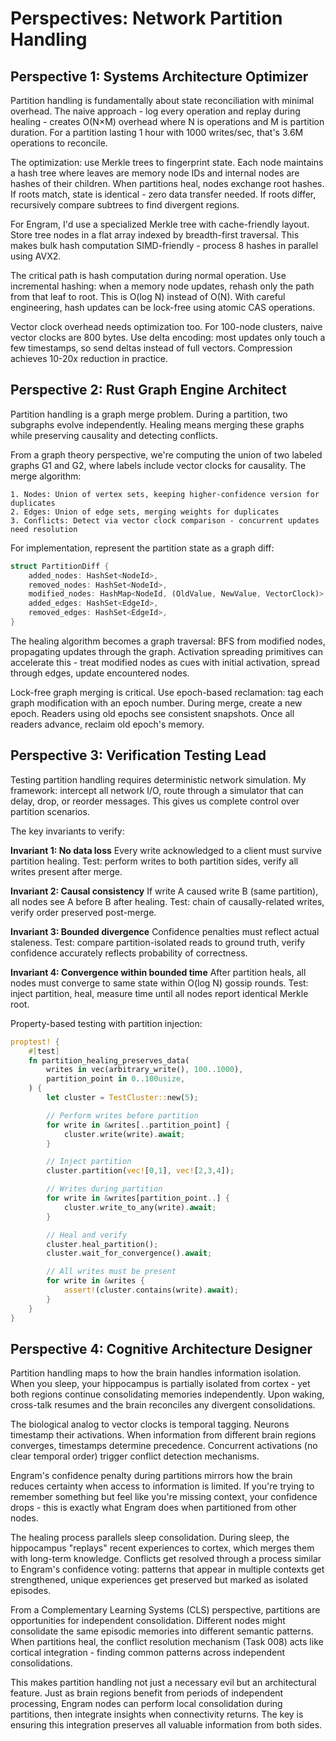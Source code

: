 # Perspectives: Network Partition Handling

## Perspective 1: Systems Architecture Optimizer

Partition handling is fundamentally about state reconciliation with minimal overhead. The naive approach - log every operation and replay during healing - creates O(N×M) overhead where N is operations and M is partition duration. For a partition lasting 1 hour with 1000 writes/sec, that's 3.6M operations to reconcile.

The optimization: use Merkle trees to fingerprint state. Each node maintains a hash tree where leaves are memory node IDs and internal nodes are hashes of their children. When partitions heal, nodes exchange root hashes. If roots match, state is identical - zero data transfer needed. If roots differ, recursively compare subtrees to find divergent regions.

For Engram, I'd use a specialized Merkle tree with cache-friendly layout. Store tree nodes in a flat array indexed by breadth-first traversal. This makes bulk hash computation SIMD-friendly - process 8 hashes in parallel using AVX2.

The critical path is hash computation during normal operation. Use incremental hashing: when a memory node updates, rehash only the path from that leaf to root. This is O(log N) instead of O(N). With careful engineering, hash updates can be lock-free using atomic CAS operations.

Vector clock overhead needs optimization too. For 100-node clusters, naive vector clocks are 800 bytes. Use delta encoding: most updates only touch a few timestamps, so send deltas instead of full vectors. Compression achieves 10-20x reduction in practice.

## Perspective 2: Rust Graph Engine Architect

Partition handling is a graph merge problem. During a partition, two subgraphs evolve independently. Healing means merging these graphs while preserving causality and detecting conflicts.

From a graph theory perspective, we're computing the union of two labeled graphs G1 and G2, where labels include vector clocks for causality. The merge algorithm:

```
1. Nodes: Union of vertex sets, keeping higher-confidence version for duplicates
2. Edges: Union of edge sets, merging weights for duplicates
3. Conflicts: Detect via vector clock comparison - concurrent updates need resolution
```

For implementation, represent the partition state as a graph diff:

```rust
struct PartitionDiff {
    added_nodes: HashSet<NodeId>,
    removed_nodes: HashSet<NodeId>,
    modified_nodes: HashMap<NodeId, (OldValue, NewValue, VectorClock)>,
    added_edges: HashSet<EdgeId>,
    removed_edges: HashSet<EdgeId>,
}
```

The healing algorithm becomes a graph traversal: BFS from modified nodes, propagating updates through the graph. Activation spreading primitives can accelerate this - treat modified nodes as cues with initial activation, spread through edges, update encountered nodes.

Lock-free graph merging is critical. Use epoch-based reclamation: tag each graph modification with an epoch number. During merge, create a new epoch. Readers using old epochs see consistent snapshots. Once all readers advance, reclaim old epoch's memory.

## Perspective 3: Verification Testing Lead

Testing partition handling requires deterministic network simulation. My framework: intercept all network I/O, route through a simulator that can delay, drop, or reorder messages. This gives us complete control over partition scenarios.

The key invariants to verify:

**Invariant 1: No data loss**
Every write acknowledged to a client must survive partition healing. Test: perform writes to both partition sides, verify all writes present after merge.

**Invariant 2: Causal consistency**
If write A caused write B (same partition), all nodes see A before B after healing. Test: chain of causally-related writes, verify order preserved post-merge.

**Invariant 3: Bounded divergence**
Confidence penalties must reflect actual staleness. Test: compare partition-isolated reads to ground truth, verify confidence accurately reflects probability of correctness.

**Invariant 4: Convergence within bounded time**
After partition heals, all nodes must converge to same state within O(log N) gossip rounds. Test: inject partition, heal, measure time until all nodes report identical Merkle root.

Property-based testing with partition injection:

```rust
proptest! {
    #[test]
    fn partition_healing_preserves_data(
        writes in vec(arbitrary_write(), 100..1000),
        partition_point in 0..100usize,
    ) {
        let cluster = TestCluster::new(5);

        // Perform writes before partition
        for write in &writes[..partition_point] {
            cluster.write(write).await;
        }

        // Inject partition
        cluster.partition(vec![0,1], vec![2,3,4]);

        // Writes during partition
        for write in &writes[partition_point..] {
            cluster.write_to_any(write).await;
        }

        // Heal and verify
        cluster.heal_partition();
        cluster.wait_for_convergence().await;

        // All writes must be present
        for write in &writes {
            assert!(cluster.contains(write).await);
        }
    }
}
```

## Perspective 4: Cognitive Architecture Designer

Partition handling maps to how the brain handles information isolation. When you sleep, your hippocampus is partially isolated from cortex - yet both regions continue consolidating memories independently. Upon waking, cross-talk resumes and the brain reconciles any divergent consolidations.

The biological analog to vector clocks is temporal tagging. Neurons timestamp their activations. When information from different brain regions converges, timestamps determine precedence. Concurrent activations (no clear temporal order) trigger conflict detection mechanisms.

Engram's confidence penalty during partitions mirrors how the brain reduces certainty when access to information is limited. If you're trying to remember something but feel like you're missing context, your confidence drops - this is exactly what Engram does when partitioned from other nodes.

The healing process parallels sleep consolidation. During sleep, the hippocampus "replays" recent experiences to cortex, which merges them with long-term knowledge. Conflicts get resolved through a process similar to Engram's confidence voting: patterns that appear in multiple contexts get strengthened, unique experiences get preserved but marked as isolated episodes.

From a Complementary Learning Systems (CLS) perspective, partitions are opportunities for independent consolidation. Different nodes might consolidate the same episodic memories into different semantic patterns. When partitions heal, the conflict resolution mechanism (Task 008) acts like cortical integration - finding common patterns across independent consolidations.

This makes partition handling not just a necessary evil but an architectural feature. Just as brain regions benefit from periods of independent processing, Engram nodes can perform local consolidation during partitions, then integrate insights when connectivity returns. The key is ensuring this integration preserves all valuable information from both sides.
